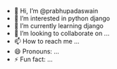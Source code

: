 - 👋 Hi, I’m @prabhupadaswain
- 👀 I’m interested in python django
- 🌱 I’m currently learning django
- 💞️ I’m looking to collaborate on ...
- 📫 How to reach me ...
- 😄 Pronouns: ...
- ⚡ Fun fact: ...

<!---
prabhupadasw/prabhupadasw is a ✨ special ✨ repository because its `README.md` (this file) appears on your GitHub profile.
You can click the Preview link to take a look at your changes.
--->
